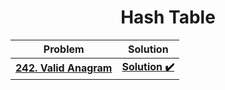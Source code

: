 <div align= "center">
  
# Hash Table
  
  |Problem|Solution |
  |----------|------|
  |[**242. Valid Anagram**](https://leetcode.com/problems/valid-anagram/) | [**Solution ✔️**](https://github.com/swayamterode/Codes/blob/main/Platform/LeetCode/Hash_Table/242.%20Valid%20Anagram.cpp) |
  
  </div>
